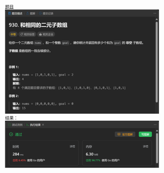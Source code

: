 [题目](https://leetcode.cn/problems/binary-subarrays-with-sum/)
![pic](img.png)
结果：
![pic](result.png)
